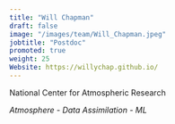 ```yaml
---
title: "Will Chapman"
draft: false
image: "/images/team/Will_Chapman.jpeg"
jobtitle: "Postdoc"
promoted: true
weight: 25
Website: https://willychap.github.io/
---
```



National Center for Atmospheric Research

*Atmosphere - Data Assimilation - ML*
